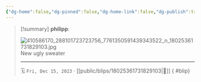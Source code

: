 ```yaml
---
{"dg-home":false,"dg-pinned":false,"dg-home-link":false,"dg-publish":true,"tags":["dgblip"],"disabled rules":["yaml-title","yaml-title-alias","file-name-heading"],"title":"philipp on instagram @ 2023-12-15","created-date":"2023-12-15T09:34:00","updated-date":"2025-05-02T17:43:08","dg-path":"blips/18025361731829103.md","permalink":"/blips/18025361731829103/","dgPassFrontmatter":true}
---
```


> [!summary] **philipp**:
>
> ![410586170_288101723723756_7761350591439343522_n_18025361731829103.jpg](/img/user/attachments/410586170_288101723723756_7761350591439343522_n_18025361731829103.jpg)
> New ugly sweater
> - - -
>
> 🗓️ `Fri, Dec 15, 2023` · [[public/blips/18025361731829103\|🔗]]
{ #blip}

